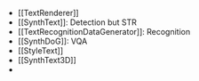 - [[TextRenderer]]
- [[SynthText]]: Detection but STR
- [[TextRecognitionDataGenerator]]: Recognition
- [[SynthDoG]]: VQA
- [[StyleText]]
- [[SynthText3D]]
-